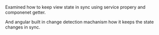 
Examined how to keep view state in sync using service propery and 
componenet getter.

And angular built in change detection machanism how it keeps the
state changes in sync.
